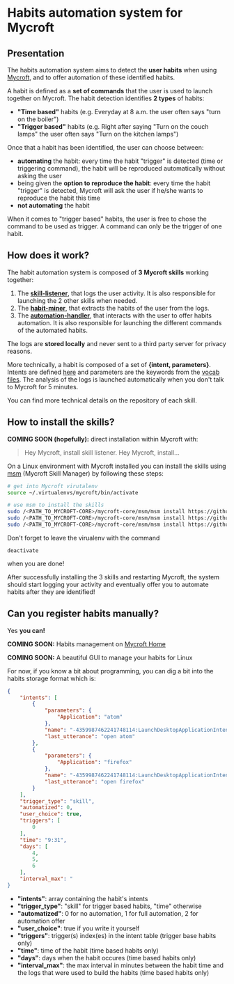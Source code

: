 # Habits automation system for Mycroft

## Presentation

The habits automation system aims to detect the **user habits** when using [Mycroft](https://mycroft.ai/), and to offer automation of these identified habits.

A habit is defined as a **set of commands** that the user is used to launch together on Mycroft. The habit detection identifies **2 types** of habits:
- **"Time based"** habits (e.g. Everyday at 8 a.m. the user often says "turn on the boiler")
- **"Trigger based"** habits (e.g. Right after saying "Turn on the couch lamps" the user often says "Turn on the kitchen lamps")

Once that a habit has been identified, the user can choose between:
- **automating** the habit: every time the habit "trigger" is detected (time or triggering command), the habit will be reproduced automatically without asking the user
- being given the **option to reproduce the habit**: every time the habit "trigger" is detected, Mycroft will ask the user if he/she wants to reproduce the habit this time
- **not automating** the habit

When it comes to "trigger based" habits, the user is free to chose the command to be used as trigger. A command can only be the trigger of one habit.

## How does it work?

The habit automation system is composed of **3 Mycroft skills** working together:
1. The [**skill-listener**](https://github.com/PFE1718/mycroft-skill-listener), that logs the user activity. It is also  responsible for launching the 2 other skills when needed.
2. The [**habit-miner**](https://github.com/PFE1718/mycroft-habit-miner-skill), that extracts the habits of the user from the logs.
3. The [**automation-handler**](https://github.com/PFE1718/mycroft-automation-handler), that interacts with the user to offer habits automation. It is also responsible for launching the different commands of the automated habits.

The logs are **stored locally** and never sent to a third party server for privacy reasons.

More technically, a habit is composed of a set of **{intent, parameters}**. Intents are defined [here](https://mycroft.ai/documentation/skills/introduction-developing-skills/#skill-terminology) and parameters are the keywords from the [vocab files](https://mycroft.ai/documentation/skills/introduction-developing-skills/#vocab-directory-and-defining-intents). The analysis of the logs is launched automatically when you don't talk to Mycroft for 5 minutes.

You can find more technical details on the repository of each skill.

## How to install the skills?

**COMING SOON (hopefully):** direct installation within Mycroft with:
> Hey Mycroft, install skill listener. Hey Mycroft, install...

On a Linux environment with Mycroft installed you can install the skills using
[msm](https://mycroft.ai/documentation/msm/) (Mycroft Skill Manager) by following these steps:
```bash
# get into Mycroft virutalenv
source ~/.virtualenvs/mycroft/bin/activate

# use msm to install the skills
sudo /<PATH_TO_MYCROFT-CORE>/mycroft-core/msm/msm install https://github.com/PFE1718/mycroft-skill-listener
sudo /<PATH_TO_MYCROFT-CORE>/mycroft-core/msm/msm install https://github.com/PFE1718/mycroft-automation-handler
sudo /<PATH_TO_MYCROFT-CORE>/mycroft-core/msm/msm install https://github.com/PFE1718/mycroft-habit-miner-skill
```

Don't forget to leave the virualenv with the command 
```
deactivate
``` 
when you are done!

After successfully installing the 3 skills and restarting Mycroft, the system should start logging your activity and eventually offer you to automate habits after they are identified!

## Can you register habits manually?

Yes **you can!**

**COMING SOON:** Habits management on [Mycroft Home](https://home.mycroft.ai)

**COMING SOON:** A beautiful GUI to manage your habits for Linux

For now, if you know a bit about programming, you can dig a bit into the habits storage format which is:
```json
{
    "intents": [
        {
            "parameters": {
                "Application": "atom"
            },
            "name": "-4359987462241748114:LaunchDesktopApplicationIntent",
            "last_utterance": "open atom"
        },
        {
            "parameters": {
                "Application": "firefox"
            },
            "name": "-4359987462241748114:LaunchDesktopApplicationIntent",
            "last_utterance": "open firefox"
        }
    ],
    "trigger_type": "skill",
    "automatized": 0,
    "user_choice": true,
    "triggers": [
        0
    ],
    "time": "9:31",
    "days": [
        4,
        5,
        6
    ],
    "interval_max": "
}
```
- **"intents"**: array containing the habit's intents
- **"trigger_type"**: "skill" for trigger based habits, "time" otherwise
- **"automatized"**: 0 for no automation, 1 for full automation, 2 for automation offer
- **"user_choice"**: true if you write it yourself
- **"triggers"**: trigger(s) index(es) in the intent table (trigger base habits only)
- **"time"**: time of the habit (time based habits only)
- **"days"**: days when the habit occures (time based habits only)
- **"interval_max"**: the max interval in minutes between the habit time and the logs that were used to build the habits (time based habits only)
